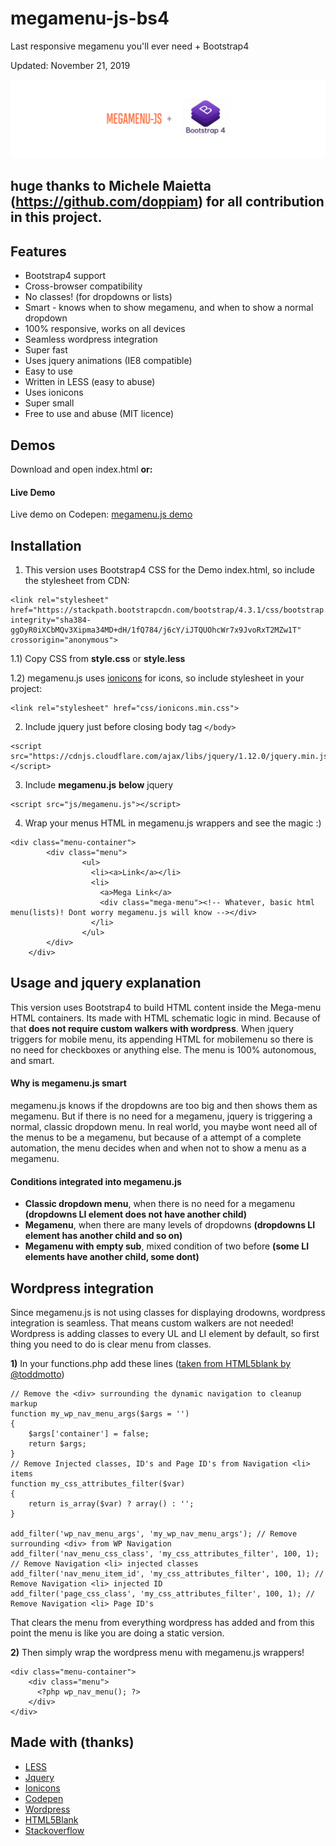 # megamenu-js-bs4
Last responsive megamenu you'll ever need + Bootstrap4

Updated: November 21, 2019 

![Image of the Megamenu-JS](https://github.com/OrangeWacko/megamenu-js/blob/master/mega-menu-js.jpg)

## huge thanks to Michele Maietta (https://github.com/doppiam) for all contribution in this project.


## Features
- Bootstrap4 support
- Cross-browser compatibility
- No classes! (for dropdowns or lists)
- Smart - knows when to show megamenu, and when to show a normal dropdown
- 100% responsive, works on all devices
- Seamless wordpress integration
- Super fast
- Uses jquery animations (IE8 compatible)
- Easy to use
- Written in LESS (easy to abuse)
- Uses ionicons
- Super small
- Free to use and abuse (MIT licence)


## Demos
Download and open index.html **or:**
#### Live Demo
Live demo on Codepen:
[megamenu.js demo](https://codepen.io/orange_wacko/pen/wvvZaBK)



## Installation
1) This version uses Bootstrap4 CSS for the Demo index.html, so include the stylesheet from CDN: 
```
<link rel="stylesheet" href="https://stackpath.bootstrapcdn.com/bootstrap/4.3.1/css/bootstrap.min.css" integrity="sha384-ggOyR0iXCbMQv3Xipma34MD+dH/1fQ784/j6cY/iJTQUOhcWr7x9JvoRxT2MZw1T" crossorigin="anonymous">
```
1.1) Copy CSS from **style.css** or **style.less**

1.2) megamenu.js uses [ionicons](http://ionicons.com/) for icons, so include stylesheet in your project: 
```
<link rel="stylesheet" href="css/ionicons.min.css">
```

2) Include jquery just before closing body tag `</body>`
```
<script src="https://cdnjs.cloudflare.com/ajax/libs/jquery/1.12.0/jquery.min.js"></script>
```

3) Include **megamenu.js** **below** jquery
```
<script src="js/megamenu.js"></script>
```

4) Wrap your menus HTML in megamenu.js wrappers and see the magic :)

```
<div class="menu-container">
        <div class="menu">
                <ul>
                  <li><a>Link</a></li>
                  <li>
                    <a>Mega Link</a>
                    <div class="mega-menu"><!-- Whatever, basic html menu(lists)! Dont worry megamenu.js will know --></div>
                  </li>
                </ul>
        </div>
    </div>
```


## Usage and jquery explanation
This version uses Bootstrap4 to build HTML content inside the Mega-menu HTML containers. 
Its made with HTML
schematic logic in mind. Because of that **does not require custom walkers with wordpress**.
When jquery triggers for mobile menu, its appending HTML for mobilemenu so there is no need for checkboxes or anything else.
The menu is 100% autonomous, and smart.
#### Why is megamenu.js smart
megamenu.js knows if the dropdowns are too big and then shows them as megamenu. But if there is no need for a megamenu,
jquery is triggering a normal, classic dropdown menu. In real world, you maybe wont need all of the menus to be a megamenu, but
because of a attempt of a complete automation, the menu decides when and when not to show a menu as a megamenu.
#### Conditions integrated into megamenu.js
- **Classic dropdown menu**, when there is no need for a megamenu **(dropdowns LI element does not have another child)**
- **Megamenu**, when there are many levels of dropdowns **(dropdowns LI element has another child and so on)**
- **Megamenu with empty sub**, mixed condition of two before **(some LI elements have another child, some dont)**


## Wordpress integration
Since megamenu.js is not using classes for displaying drodowns, wordpress integration is seamless. That means custom walkers are not needed!
Wordpress is adding classes to every UL and LI element by default, so first thing you need to do is clear menu from classes.

**1)** In your functions.php add these lines ([taken from HTML5blank by @toddmotto](https://github.com/toddmotto/html5blank))

```
// Remove the <div> surrounding the dynamic navigation to cleanup markup
function my_wp_nav_menu_args($args = '')
{
    $args['container'] = false;
    return $args;
}
// Remove Injected classes, ID's and Page ID's from Navigation <li> items
function my_css_attributes_filter($var)
{
    return is_array($var) ? array() : '';
}

add_filter('wp_nav_menu_args', 'my_wp_nav_menu_args'); // Remove surrounding <div> from WP Navigation
add_filter('nav_menu_css_class', 'my_css_attributes_filter', 100, 1); // Remove Navigation <li> injected classes
add_filter('nav_menu_item_id', 'my_css_attributes_filter', 100, 1); // Remove Navigation <li> injected ID
add_filter('page_css_class', 'my_css_attributes_filter', 100, 1); // Remove Navigation <li> Page ID's

```

That clears the menu from everything wordpress has added and from this point the menu is like you are doing a static version.

**2)** Then simply wrap the wordpress menu with megamenu.js wrappers!

```
<div class="menu-container">
    <div class="menu">
      <?php wp_nav_menu(); ?>
    </div>
</div>
```

## Made with (thanks)
- [LESS](http://lesscss.org/)
- [Jquery](http://jquery.com/)
- [Ionicons](http://ionicons.com/)
- [Codepen](http://codepen.io)
- [Wordpress](https://codex.wordpress.org/)
- [HTML5Blank](https://github.com/toddmotto/html5blank)
- [Stackoverflow](stackoverflow.com)
